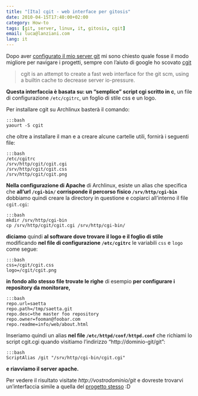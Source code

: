 ```yaml
---
title: "[Ita] cgit - web interface per gitosis"
date: 2010-04-15T17:40:00+02:00
category: How-to
tags: [git, server, linux, it, gitosis, cgit]
email: luca@lanziani.com
lang: it
---
```


Dopo aver [configurato il mio server git]({filename}/posts/2010/04/gitosis_server_git_privato.md) mi sono chiesto quale fosse il modo migliore per navigare i progetti, sempre con l’aiuto di google ho scovato [cgit][1]

<!--more-->

> cgit is an attempt to create a fast web interface for the git scm, using a builtin cache to decrease server io-pressure.


**Questa interfaccia è basata su: un “semplice” script cgi scritto in c**, un file di configurazione `/etc/cgitrc`, un foglio di stile css e un logo.

Per installare cgit su Archlinux basterà il comando:

	:::bash
	yaourt -S cgit

che oltre a installare il man e a creare alcune cartelle utili, fornirà i seguenti file:

	:::bash
	/etc/cgitrc
	/srv/http/cgit/cgit.cgi
	/srv/http/cgit/cgit.css
	/srv/http/cgit/cgit.png


**Nella configurazione di Apache** di Archlinux, esiste un alias che specifica che **all’url `/cgi-bin/` corrisponde il percorso fisico `/srv/http/cgi-bin`** dobbiamo quindi creare la directory in questione e copiarci all’interno il file `cgit.cgi`:

	:::bash
	mkdir /srv/http/cgi-bin
	cp /srv/http/cgit/cgit.cgi /srv/http/cgi-bin/


**diciamo** quindi **al software dove trovare il logo e il foglio di stile** modificando **nel file di configurazione `/etc/cgitrc`** le variabili `css` e `logo` come segue:

	:::bash
	css=/cgit/cgit.css
 	logo=/cgit/cgit.png


**in fondo allo stesso file trovate le righe** di esempio **per configurare i repository da monitorare,**

	:::bash
	repo.url=saetta
  	repo.path=/tmp/saetta.git
  	repo.desc=the master foo repository
  	repo.owner=fooman@foobar.com
  	repo.readme=info/web/about.html

Inseriamo quindi un alias **nel file `/etc/httpd/conf/httpd.conf`** che richiami lo script cgit.cgi quando visitiamo l’indirizzo “http://dominio-git/git”:

	:::bash
	ScriptAlias /git "/srv/http/cgi-bin/cgit.cgi"


**e riavviamo il server apache.**

Per vedere il risultato visitate _http://vostrodominio/git_ e dovreste trovarvi un’interfaccia simile a quella del [progetto stesso][1] :D

[1]: http://hjemli.net/git/cgit/tree/README